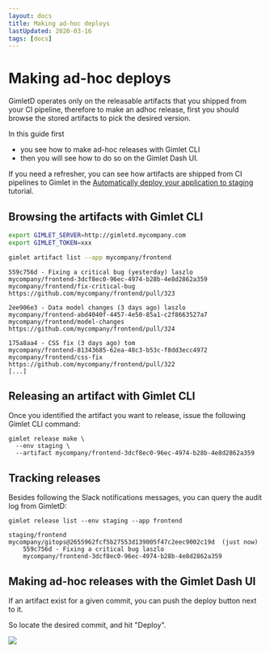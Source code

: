 ```yaml
---
layout: docs
title: Making ad-hoc deploys
lastUpdated: 2020-03-16
tags: [docs]
---
```


# Making ad-hoc deploys

GimletD operates only on the releasable artifacts that you shipped from your CI pipeline, therefore to make an adhoc release, first you should browse the stored artifacts to pick the desired version.

In this guide first 
- you see how to make ad-hoc releases with Gimlet CLI
- then you will see how to do so on the Gimlet Dash UI.

If you need a refresher, you can see how artifacts are shipped from CI pipelines to Gimlet in the [Automatically deploy your application to staging](/docs/automatically-deploy-your-application-to-staging) tutorial.

## Browsing the artifacts with Gimlet CLI

```bash
export GIMLET_SERVER=http://gimletd.mycompany.com
export GIMLET_TOKEN=xxx

gimlet artifact list --app mycompany/frontend
```

```
559c756d - Fixing a critical bug (yesterday) laszlo                                                                                  
mycompany/frontend-3dcf8ec0-96ec-4974-b28b-4e8d2862a359 mycompany/frontend/fix-critical-bug                                                 
https://github.com/mycompany/frontend/pull/323

2ee906e3 - Data model changes (3 days ago) laszlo
mycompany/frontend-abd4040f-4457-4e50-85a1-c2f8663527a7 mycompany/frontend/model-changes
https://github.com/mycompany/frontend/pull/324

175a8aa4 - CSS fix (3 days ago) tom
mycompany/frontend-81343685-62ea-48c3-b53c-f8dd3ecc4972 mycompany/frontend/css-fix
https://github.com/mycompany/frontend/pull/322
[...]
```

## Releasing an artifact with Gimlet CLI

Once you identified the artifact you want to release, issue the following Gimlet CLI command:

```
gimlet release make \
  --env staging \
  --artifact mycompany/frontend-3dcf8ec0-96ec-4974-b28b-4e8d2862a359
```

## Tracking releases

Besides following the Slack notifications messages, you can query the audit log from GimletD:

```
gimlet release list --env staging --app frontend
```

```
staging/frontend mycompany/gitops@2655962fcf5b27553d139005f47c2eec9002c19d  (just now)
    559c756d - Fixing a critical bug laszlo
    mycompany/frontend-3dcf8ec0-96ec-4974-b28b-4e8d2862a359
```

## Making ad-hoc releases with the Gimlet Dash UI

If an artifact exist for a given commit, you can push the deploy button next to it.

So locate the desired commit, and hit "Deploy".

<img src="/deploy.gif" class="w-full md:max-w-4xl mx-auto my-16"/>
